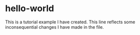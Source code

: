 # hello-world
This is a tutorial example I have created.
This line reflects some inconsequential changes I have made in the file.
